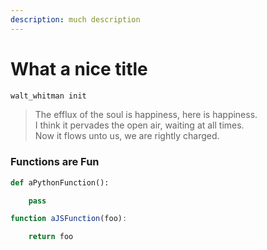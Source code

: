 ```yaml
---
description: much description
---
```


# What a nice title

```bash
walt_whitman init
```

> The efflux of the soul is happiness, here is happiness.   
> I think it pervades the open air, waiting at all times.   
> Now it flows unto us, we are rightly charged.

### Functions are Fun

```python
def aPythonFunction():

    pass
```

```javascript
function aJSFunction(foo):

    return foo

```

